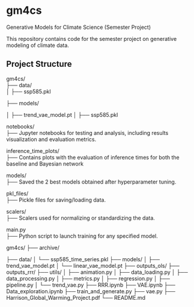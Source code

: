 # gm4cs
Generative Models for Climate Science (Semester Project)

This repository contains code for the semester project on generative modeling of climate data.

## Project Structure
gm4cs/  
├── data/  
│   ├── ssp585.pkl

├── models/

│   ├── trend_vae_model.pt
│   ├── ssp585.pkl

notebooks/  
├── Jupyter notebooks for testing and analysis, including results visualization and evaluation metrics.  

inference_time_plots/  
├── Contains plots with the evaluation of inference times for both the baseline and Bayesian network

models/  
├── Saved the 2 best models obtained after hyperparameter tuning. 

pkl_files/  
├── Pickle files for saving/loading data.

scalers/  
├── Scalers used for normalizing or standardizing the data.  

main.py  
├── Python script to launch training for any specified model.  

gm4cs/
├── archive/ 

├── data/
│ └── ssp585_time_series.pkl 
├── models/
│ ├── trend_vae_model.pt 
│ └── linear_vae_model.pt 
├── outputs_ols/ 
├── outputs_rrr/ 
├── utils/ 
│ ├── animation.py
│ ├── data_loading.py
│ ├── data_processing.py
│ ├── metrics.py
│ ├── regression.py
│ ├── pipeline.py
│ └── trend_vae.py
├── RRR.ipynb
├── VAE.ipynb
├── Data_exploration.ipynb
├── train_and_generate.py 
├── vae.py 
├── Harrison_Global_Warming_Project.pdf
└── README.md
